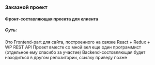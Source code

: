 ###  Заказной проект
#### Фронт-составляющая проекта для клиента

##### Суть:
Это Frontend-part для сайта, построенного на связке React + Redux + WP REST API
Проект вместе со мной вел еще один программист (отдельное ему спасибо за участие)
Backend-состовляющая будет находиться в другом репозитории, ссылку приведу позже

